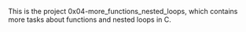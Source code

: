 This is the project 0x04-more_functions_nested_loops, which contains more tasks about functions and nested loops in C.

